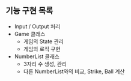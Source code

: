 ## 기능 구현 목록

- Input / Output 처리
- Game 클래스
    - 게임의 State 관리
    - 게임의 로직 구현
- NumberList 클래스
    - 3자리 수 생성, 관리
    - 다른 NumberList와의 비교, Strike, Ball 계산
